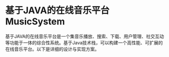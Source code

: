 # 基于JAVA的在线音乐平台MusicSystem
基于JAVA的在线音乐平台是一个集音乐播放、搜索、下载、用户管理、社交互动等功能于一体的综合性系统。基于Java技术栈，可以构建一个高性能、可扩展的在线音乐平台。以下是详细的设计与实现方案。
